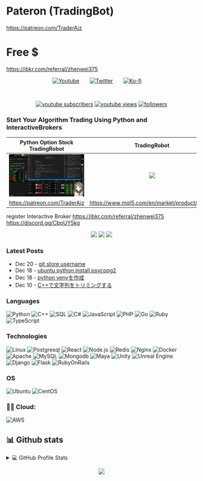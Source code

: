 # Pateron (TradingBot)
https://patreon.com/TraderAiz

# Free $
https://ibkr.com/referral/zhenwei375

<!--
Today Visitors
<table style="border:0px;">
  <tr>
    <td valign="top"><img alt="Visitors" src="https://komarev.com/ghpvc/?username=aizwellenstan&style=flat&labelColor=black&logo=github&label=PROFILE+VIEWS&color=29bf12"/></td>
    <td valign="top"><img alt="Last Commit" src="https://img.shields.io/github/last-commit/aizwellenstan/aizwellenstan?logo=markdown&label=LAST+UPDATE&color=29bf12&style=flat">
</td>
  </tr>
</table>
-->

<!--
<h3 align="center">
  Welcome to aizwellenstan's profile!
  <img src="https://media.giphy.com/media/hvRJCLFzcasrR4ia7z/giphy.gif" width="28">
</h3>
-->
<!-- Typing SVG by DenverCoder1 - https://github.com/DenverCoder1/readme-typing-svg -->
<!--
<p align="center">
  <a href="https://github.com/Aizwellenstan/readme-typing-svg"><img src="https://readme-typing-svg.herokuapp.com/?lines=Technical%20Director;4%2B%20years%20of%20coding%20experience;Always%20learning%20new%20things&font=Fira%20Code&center=true&width=440&height=45&color=f75c7e&vCenter=true&size=22"></a>
</p>
-->

<!-- Social icons section -->
<p align="center">
  <a href="https://www.youtube.com/c/UC4fZRTNdAcHJMDm71MyMkew"><img width="32px" alt="Youtube" title="Youtube" src="https://i.imgur.com/qiXu7b2.png"/></a>
  &#8287;&#8287;&#8287;&#8287;&#8287;
  <a href="https://twitter.com/aizwellenstan"><img width="32px" alt="Twitter" title="Twitter" src="https://i.imgur.com/OXZM1L6.png"/></a>
  &#8287;&#8287;&#8287;&#8287;&#8287;
  <!-- <a href="https://discord.gg/" alt="Dev Pro Tips Discussion & Support Server"><img width="32px" src="https://i.imgur.com/OViZO8J.png"/></a>
  &#8287;&#8287;&#8287;&#8287;&#8287; -->
  <!-- <a href="https://dev.to/"><img width="32px" alt="Dev.to" title=" Dev.to" src="https://i.imgur.com/mVm29vK.png"></a>
  &#8287;&#8287;&#8287;&#8287;&#8287; -->
  <a href="https://ko-fi.com/traderaiz"><img width="32px" alt="Ko-fi" title="Buy me a coffee" src="https://i.imgur.com/PpLeD3K.png"/></a>
  &#8287;&#8287;&#8287;&#8287;&#8287;
  <!-- <a href=""><img width="32px" alt="Free Stuff" title="Free gifts for you" src="https://i.imgur.com/0uVwkoZ.png"/></a> -->
</p>

<br/>

<!-- Social badges section -->
<!-- Badges with custom icons - https://github.com/DenverCoder1/custom-icon-badges -->
<!-- YouTube stats - https://github.com/DenverCoder1/github-readme-youtube-stats -->
<!-- View counter - https://github.com/DenverCoder1/Simple-View-Counter -->
<!-- Star counter - https://github.com/idealclover/GitHub-Star-Counter -->
<p align="center">
  <a href="https://www.youtube.com/channel/UC4fZRTNdAcHJMDm71MyMkew?sub_confirmation=1">
    <img alt="youtube subscribers" title="Subscribe to my YouTube channel" src="https://custom-icon-badges.herokuapp.com/youtube/channel/subscribers/UC4fZRTNdAcHJMDm71MyMkew?color=%23E05D44&label=SUBSCRIBE&logo=video&logoColor=white&style=for-the-badge&labelColor=CE4630"/></a> 
  <a href="https://www.youtube.com/channel/UC4fZRTNdAcHJMDm71MyMkew">
    <img alt="youtube views" title="YouTube views" src="https://custom-icon-badges.herokuapp.com/youtube/channel/views/UC4fZRTNdAcHJMDm71MyMkew?color=%23E1AD0E&logo=video&logoColor=white&style=for-the-badge&labelColor=C79600"/></a> 
  <a href="https://github.com/aizwellenstan?tab=followers">
    <img alt="followers" title="Follow me on Github" src="https://custom-icon-badges.herokuapp.com/github/followers/aizwellenstan?color=236ad3&labelColor=1155ba&style=for-the-badge&logo=person-add&label=Follow&logoColor=white"/></a>
</p>

<!-- [![Github](https://img.shields.io/github/followers/aizwellenstan?label=Follow&style=social)](https://github.com/aizwellenstan)
[![Twitter](https://img.shields.io/twitter/follow/aizwellenstan?style=social)](https://twitter.com/aizwellenstan) -->

<!-- ## Unity ARkit
<a href="https://github.com/aizwellenstan/UnityURPToonLitShaderVRMArKitTemplate"><img src="https://github.com/aizwellenstan/UnityURPToonLitShaderVRMArKitTemplate/blob/master/AliciaPreview.gif" width="300"/></a> -->

<!--
## Unity Live
<a href="https://github.com/aizwellenstan/UnityLiveStageURPTemplate"><img src="https://github.com/aizwellenstan/UnityLiveStageURPTemplate/blob/master/Preview.gif" width="800"/></a>
-->

### Start Your Algorithm Trading Using Python and InteractiveBrokers

Python Option Stock TradingRobot|TradingRobot
:-:|:-:
<a href="https://www.youtube.com/channel/UC4fZRTNdAcHJMDm71MyMkew?sub_confirmation=1" /><img src="https://github.com/aizwellenstan/python-Stock-trading-robot-Interactive-Broker/blob/master/Youtube.png" width="700px"/></a>|<a href="https://www.mql5.com/en/market/product/63652" /><img src="https://c.mql5.com/31/585/traderaizbtpprodayscalper-screen-6753.png"/></a>
https://patreon.com/TraderAiz|https://www.mql5.com/en/market/product/63652
register Interactive Broker https://ibkr.com/referral/zhenwei375
https://discord.gg/CbpUY5kg

<p align="center">
  <a href="http://qiita.com/aizwellenstan"><img src="https://qiita-badge.apiapi.app/s/aizwellenstan/contributions.svg" height="17px;" /></a>
  <a href="http://qiita.com/aizwellenstan"><img src="https://qiita-badge.apiapi.app/s/aizwellenstan/posts.svg" height="17px;" /></a>
  <a href="http://qiita.com/aizwellenstan"><img src="https://qiita-badge.apiapi.app/s/aizwellenstan/followers.svg" height="17px;" /></a>
<p>

### Latest Posts
<!-- feed start -->
- Dec 20 - [git store username](https://qiita.com/aizwellenstan/items/bba148c7e9fa38b321c8)
- Dec 18 - [ ubuntu python install psycopg2](https://qiita.com/aizwellenstan/items/1dd3d44114fbbaef2cea)
- Dec 18 - [python venvを作成](https://qiita.com/aizwellenstan/items/0750cb5584686cc68af2)
- Dec 10 - [C++で文字列をトリミングする](https://qiita.com/aizwellenstan/items/7498e515bef27415696c)
<!-- feed end -->

<!-- Photoshop|Photoshop
:-:|:-:
<a href="https://github.com/aizwellenstan/Photoshop-Fate-Grand-Order"><img src="https://github.com/aizwellenstan/Photoshop-Fate-Grand-Order/blob/master/FateGrandOrder.png" width=500/></a>|<a href="https://github.com/aizwellenstan/Photoshop_Old_Paper_Texture_Effect"><img src="https://github.com/aizwellenstan/Photoshop_Old_Paper_Texture_Effect/blob/master/samune.png" width=500/></a>

AfterEffects|AfterEffects
:-:|:-:
<a href="https://github.com/aizwellenstan/AfterEffects_FX_RainDrop"><img src="https://github.com/aizwellenstan/AfterEffects_FX_RainDrop/blob/master/raindrop.gif" width="400"/></a>|<a href="https://github.com/aizwellenstan/AfterEffects_FX_Decay"><img src="https://github.com/aizwellenstan/AfterEffects_FX_Decay/blob/master/decay.gif" width="400"/></a>

Unity|Unity
:-:|:-:
<a href="https://github.com/aizwellenstan/unity_shader_portal"><img src="https://github.com/aizwellenstan/unity_shader_portal/blob/master/preview.gif" height="200px"/></a>|<a href="https://aizwellenstan.github.io"><img src="https://github.com/aizwellenstan/unity_VRMViewer/blob/master/Assets/LiveV/Textures/CRS_Stage.png" height="200px"/></a>

Unreal Engine
:-:
<a href="https://github.com/aizwellenstan/unreal_neon_light_shader"><img src="https://github.com/aizwellenstan/unreal_neon_light_shader/blob/master/preview.gif" height="200px"/></a> -->

### Languages

![Python](https://img.shields.io/badge/-Python-000?&logo=Python)
![C++](https://img.shields.io/badge/-C++-000?&logo=c%2b%2b&logoColor=00599C)
![SQL](https://img.shields.io/badge/-SQL-000?&logo=MySQL)
![C#](https://img.shields.io/badge/-CSharp-000?&logo=CSharp)
![JavaScript](https://img.shields.io/badge/-JavaScript-000?&logo=JavaScript)
![PHP](https://img.shields.io/badge/-PHP-000?&logo=PHP)
![Go](https://img.shields.io/badge/-Go-000?&logo=Go)
![Ruby](https://img.shields.io/badge/-Ruby-000?&logo=Ruby)
![TypeScript](https://img.shields.io/badge/-TypeScript-000?&logo=TypeScript)
<!-- ![C](https://img.shields.io/badge/-C-000?&logo=C) -->
<!-- ![Java](https://img.shields.io/badge/-Java-000?&logo=Java&logoColor=007396) -->


### Technologies

![Linux](https://img.shields.io/badge/-Linux-000?&logo=Linux)
![Postgresql](https://img.shields.io/badge/-Postgresql-000?&logo=Postgresql)
![React](https://img.shields.io/badge/-React-000?&logo=React)
![Node.js](https://img.shields.io/badge/-Node.js-000?&logo=node.js)
![Redis](https://img.shields.io/badge/-Redis-000?&logo=Redis)
![Nginx](https://img.shields.io/badge/-Nginx-000?&logo=Nginx)
![Docker](https://img.shields.io/badge/-Docker-000?&logo=Docker)
![Apache](https://img.shields.io/badge/-Apache-000?&logo=Apache)
![MySQL](https://img.shields.io/badge/-MySQL-000?&logo=MySQL)
![Mongodb](https://img.shields.io/badge/-Mongodb-000?&logo=Mongodb)
![Maya](https://img.shields.io/badge/-Maya-000?&logo=Maya)
![Unity](https://img.shields.io/badge/-Unity-000?&logo=Unity)
![Unreal Engine](https://img.shields.io/badge/unrealengine-%23313131.svg?&logo=unrealengine)
![Django](https://img.shields.io/badge/-Django-000?&logo=Django)
![Flask](https://img.shields.io/badge/-Flask-000?&logo=Flask)
![RubyOnRails](https://img.shields.io/badge/-RubyOnRails-000?&logo=RubyOnRails)
<!-- ![Influxdb](https://img.shields.io/badge/-Influxdb-000?&logo=Influxdb) -->
<!-- ![Springboot](https://img.shields.io/badge/-Springboot-000?&logo=Springboot) -->
<!-- ![Kubernetes](https://img.shields.io/badge/-Kubernetes-000?&logo=Kubernetes)
![Terraform](https://img.shields.io/badge/-Terraform-000?&logo=Terraform) -->

### OS
![Ubuntu](https://img.shields.io/badge/-Ubuntu-000?&logo=Ubuntu)
![CentOS](https://img.shields.io/badge/-CentOS-000?&logo=CentOS)

### 👨‍💻 Cloud:
![AWS](https://img.shields.io/badge/AWS-%23FF9900.svg?style=for-the-badge&logo=amazon-aws&logoColor=white)
<p align="left">
<!-- <a href="https://kubernetes.io" target="_blank"> <img src="https://www.vectorlogo.zone/logos/kubernetes/kubernetes-icon.svg" alt="kubernetes" width="40" height="40"/> </a> 
<a href="https://www.jenkins.io" target="_blank"> <img src="https://www.vectorlogo.zone/logos/jenkins/jenkins-icon.svg" alt="jenkins" width="40" height="40"/> </a>
<img src="https://raw.githubusercontent.com/github/explore/80688e429a7d4ef2fca1e82350fe8e3517d3494d/topics/terraform/terraform.png" alt="Terraform" height="60" style="vertical-align:top; margin:4px"> -->
<!-- <a href="https://www.python.org" target="_blank"> <img src="https://raw.githubusercontent.com/devicons/devicon/master/icons/python/python-original.svg" alt="python" width="40" height="40"/> 
<a href="https://code.visualstudio.com/" target="_blank"> <img src="https://upload.wikimedia.org/wikipedia/commons/thumb/9/9a/Visual_Studio_Code_1.35_icon.svg/240px-Visual_Studio_Code_1.35_icon.svg.png" alt="visualstudio" width="40" height="40"/> </a> 
<a href="https://www.linux.org/" target="_blank"> <img src="https://raw.githubusercontent.com/devicons/devicon/master/icons/linux/linux-original.svg" alt="linux" width="40" height="40"/>  -->
<!-- <a href="https://www.docker.com/" target="_blank"> <img src="https://raw.githubusercontent.com/devicons/devicon/master/icons/docker/docker-original-wordmark.svg" alt="docker" width="40" height="40"/> </a> </a>  -->
<!-- <a href="https://www.nginx.com" target="_blank"> <img src="https://raw.githubusercontent.com/devicons/devicon/master/icons/nginx/nginx-original.svg" alt="nginx" width="40" height="40"/> </a> </a>  -->
<!-- <a href="https://www.djangoproject.com/" target="_blank"> <img src="https://raw.githubusercontent.com/devicons/devicon/master/icons/django/django-original.svg" alt="django" width="40" height="40"/> </a>  -->
<!-- <a href="https://flask.palletsprojects.com/" target="_blank"> <img src="https://www.vectorlogo.zone/logos/pocoo_flask/pocoo_flask-icon.svg" alt="flask" width="40" height="40"/> </a> <a href="https://git-scm.com/" target="_blank"> <img src="https://www.vectorlogo.zone/logos/git-scm/git-scm-icon.svg" alt="git" width="40" height="40"/> </a>  -->

<!-- <a href="https://www.postgresql.org" target="_blank"> <img src="https://raw.githubusercontent.com/devicons/devicon/master/icons/postgresql/postgresql-original-wordmark.svg" alt="postgresql" width="40" height="40"/> </a> -->
<!-- <img src="https://raw.githubusercontent.com/github/explore/80688e429a7d4ef2fca1e82350fe8e3517d3494d/topics/docker/docker.png" alt="Docker" height="60" style="vertical-align:top; margin:4px"> -->
<!-- <img src="https://raw.githubusercontent.com/github/explore/80688e429a7d4ef2fca1e82350fe8e3517d3494d/topics/kubernetes/kubernetes.png" alt="Kubernetes" height="60" style="vertical-align:top; margin:4px"> -->

 <!-- <a href="https://postman.com" target="_blank"> <img src="https://www.vectorlogo.zone/logos/getpostman/getpostman-icon.svg" alt="postman" width="40" height="40"/> </a>  -->
</p>

<!-- <b>🔥 Github Streaks</b>
<p align="center"><img src="https://github-readme-streak-stats.herokuapp.com/?user=aizwellenstan&theme=black-ice&hide_border=true&stroke=0000&background=0D1117&ring=e05397&fire=e05397&currStreakLabel=e05397" alt="aizwellenstan" /></p> -->





## 📊 Github stats

<!-- https://github.com/anuraghazra/github-readme-stats -->
<details> 
  <summary>💻 GitHub Profile Stats</summary>
<a href="https://github.com/aizwellenstan/github-readme-stats"><img alt="aizwellenstan's Github Stats" src="https://github-readme-stats.aizwellenstan.vercel.app/api/?username=aizwellenstan&show_icons=true&count_private=true&theme=react&hide_border=true&bg_color=1F222E&title_color=F85D7F&icon_color=F8D866&text_color=FFFAFA" height="192px"/></a>

[![](https://raw.githubusercontent.com/aizwellenstan/aizwellenstan/master/profile-summary-card-output/radical/0-profile-details.svg)](https://github.com/vn7n24fzkq/github-profile-summary-cards)
[![](https://raw.githubusercontent.com/aizwellenstan/aizwellenstan/master/profile-summary-card-output/radical/1-repos-per-language.svg)](https://github.com/vn7n24fzkq/github-profile-summary-cards)
[![](https://raw.githubusercontent.com/aizwellenstan/aizwellenstan/master/profile-summary-card-output/radical/2-most-commit-language.svg)](https://github.com/vn7n24fzkq/github-profile-summary-cards)
![](https://komarev.com/ghpvc/?username=aizwellenstan&color=green)
<br/>
<a href="https://github.com/aizwellenstan/github-readme-stats"><img alt="aizwellenstan's Top Languages" src="https://github-readme-stats.vercel.app/api/top-langs/?username=aizwellenstan&langs_count=8&layout=compact&theme=react&hide_border=true&bg_color=1F222E&title_color=F85D7F&icon_color=F8D866&hide=Jupyter%20Notebook" height="192px"/></a>
  ## 🔥 Streak stats
  <!-- GitHub Readme Streak Stats - https://github.com/DenverCoder1/github-readme-streak-stats -->
<p align="center">
<img title="🔥 Get streak stats for your profile at git.io/streak-stats" alt="aizwellenstan's streak" src="https://github-readme-streak-stats.herokuapp.com/?user=aizwellenstan&theme=monokai-metallian&hide_border=true"/>
</p>

<!-- Some badges are from https://github.com/Ileriayo/markdown-badges -->
  <summary>💻 GitHub Profile Stats</summary>
  <br/>
    <a href="https://github.com/aizwellenstan/github-readme-stats"><img alt="aizwellenstan's Github Stats" src="https://github-readme-stats.aizwellenstan.vercel.app/api/?username=aizwellenstan&show_icons=true&count_private=true&theme=react&hide_border=true&bg_color=1F222E&title_color=F85D7F&icon_color=F8D866&text_color=FFFAFA" height="192px"/></a>
  <a href="https://github.com/aizwellenstan/github-readme-stats"><img alt="aizwellenstan's Top Languages" src="https://github-readme-stats.vercel.app/api/top-langs/?username=aizwellenstan&langs_count=8&layout=compact&theme=react&hide_border=true&bg_color=1F222E&title_color=F85D7F&icon_color=F8D866&hide=Jupyter%20Notebook" height="192px"/></a>
  <br/>
  <b>Note:</b> Top languages is only a metric of the languages my public code consists of and doesn't reflect experience or skill level.

<a href="https://github.com/ashutosh00710/github-readme-activity-graph"><img alt="aizwellenstan's Activity Graph" src="https://denvercoder1-activity-graph.herokuapp.com/graph/?username=aizwellenstan&bg_color=1F222E&color=F8D866&line=F85D7F&point=FFFFFF&hide_border=true" /></a>

<a href="https://github.com/aizwellenstan/github-profile-trophy"><h2> Github Trophy</h2></a>
<a href="https://github.com/aizwellenstan/github-profile-trophy">
  <img src="https://github-profile-trophy.vercel.app/?username=aizwellenstan&column=7"/>
</a>
---
<!-- <details>
<summary><b>more detail</b></summary>
</details> -->

<!-- ### Stats
[![aizwellentan GitHub stats](https://github-readme-stats.aizwellenstan.vercel.app/api?username=aizwellenstan&count_private=true&show_icons=true&theme=dark)](https://github.com/aizwellenstan)|[![Top Langs](https://github-readme-stats.vercel.app/api/top-langs/?username=aizwellenstan&layout=compact&theme=chartreuse-dark)](https://github.com/aizwellenstan)
:-:|:-: -->

<p align="center">
  <!-- <a href="https://github-readme-stats.aizwellenstan.vercel.app/api?username=aizwellenstan&count_private=true"><img src="https://github-readme-stats.aizwellenstan.vercel.app/api?username=aizwellenstan&count_private=true&hide=issues" height="100px;" />
  <a href="https://github-readme-stats.aizwellenstan.vercel.app/api/top-langs/?username=aizwellenstan&layout=compact"><img src="https://github-readme-stats.aizwellenstan.vercel.app/api/top-langs/?username=aizwellenstan&layout=compact" height="100px;" /></a></a><a>　</a>
  <a>　</a> -->
  <a href="https://qiita.com/aizwellenstan"><img src="https://user-images.githubusercontent.com/39142850/88427408-cf994500-ce2d-11ea-9125-a41bc9f0bb2e.png" width="53px;" /></a><a>　</a>
  <p>
</details>



<p align="center"> 
  <!--Toltal Visitors count<br>-->
  <img src="https://profile-counter.glitch.me/aizwellenstan/count.svg" />
</p>
